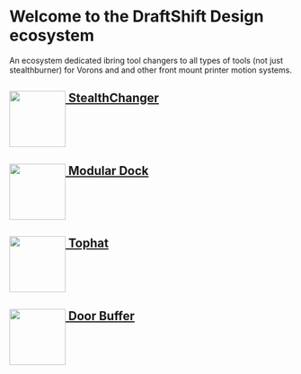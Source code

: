 # Welcome to the DraftShift Design ecosystem

An ecosystem dedicated ibring tool changers to all types of tools (not just stealthburner) for Vorons and and other front mount printer motion systems.

## [<img src="../../../StealthChanger/blob/main/media/Stealthchanger_logo.png?raw=true" height="100" align="top" /> StealthChanger](../../../StealthChanger)

## [<img src="../../../ModularDock/blob/main/media/images/ModularDock_logo.png?raw=true" height="100" align="top" /> Modular Dock](../../../ModularDock)

## [<img src="../../../Tophat/blob/main/Media/Tophat_logo.png?raw=true" height="100" align="top" /> Tophat](../../../Tophat)

## [<img src="../../../DoorBuffer/blob/main/Media/DoorBuffer_logo.png?raw=true" height="100" align="top" /> Door Buffer](../../../DoorBuffer)
